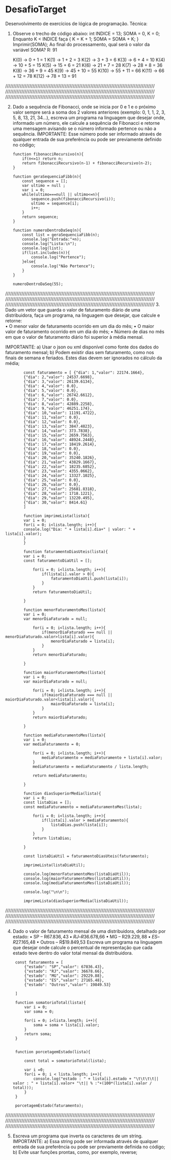 # DesafioTarget

Desenvolvimento de exercícios de lógica de programação.
Técnica:

1. Observe o trecho de código abaixo:
   int INDICE = 13;
   SOMA = 0, K = 0;
   Enquanto K < INDICE faça {
   K = K + 1; SOMA = SOMA + K;
   }
   Imprimir(SOMA);
   Ao final do processamento, qual será o valor da variável SOMA?
   R: 91

   K(0) -> 0 + 1 = 1
   K(1) -> 1 + 2 = 3
   K(2) -> 3 + 3 = 6
   K(3) -> 6 + 4 = 10
   K(4) -> 10 + 5 = 15
   K(5) -> 15 + 6 = 21
   K(6) -> 21 + 7 = 28
   K(7) -> 28 + 8 = 36
   K(8) -> 36 + 9 = 45
   K(9) -> 45 + 10 = 55
   K(10) -> 55 + 11 = 66
   K(11) -> 66 + 12 = 78
   K(12) -> 78 + 13 = 91

/////////////////////////////////////////////////////////////////////////////////////////////
/////////////////////////////////////////////////////////////////////////////////////////////
/////////////////////////////////////////////////////////////////////////////////////////////

2.  Dado a sequência de Fibonacci, onde se inicia por 0 e 1 e o próximo valor sempre será a soma dos 2 valores anteriores (exemplo: 0, 1, 1, 2, 3, 5, 8, 13, 21, 34...), escreva um programa na linguagem que desejar onde, informado um número, ele calcule a sequência de Fibonacci e retorne uma mensagem avisando se o número informado pertence ou não a sequência. IMPORTANTE: Esse número pode ser informado através de qualquer entrada de sua preferência ou pode ser previamente definido no código;

        function fibonacciRecursivo(n){
            if(n<=1) return n;
            return fibonacciRecursivo(n-1) + fibonacciRecursivo(n-2);
        }

        function geraSequenciaFibb(n){
            const sequence = [];
            var ultimo = null ;
            var i = 0;
            while(ultimo===null || ultimo<=n){
                sequence.push(fibonacciRecursivo(i));
                ultimo = sequence[i];
                i++;
            }
            return sequence;
        }

        function numeroDentroDaSeq(n){
            const list = geraSequenciaFibb(n);
            console.log("Entrada:"+n);
            console.log("Lista:\n");
            console.log(list);
            if(list.includes(n)){
                console.log("Pertence");
            }else{
                console.log("Não Pertence");
            }
        }

        numeroDentroDaSeq(55);

/////////////////////////////////////////////////////////////////////////////////////////////
/////////////////////////////////////////////////////////////////////////////////////////////
///////////////////////////////////////////////////////////////////////////////////////////// 3. Dado um vetor que guarda o valor de faturamento diário de uma distribuidora, faça um programa, na linguagem que desejar, que calcule e retorne:  
 • O menor valor de faturamento ocorrido em um dia do mês;
• O maior valor de faturamento ocorrido em um dia do mês;
• Número de dias no mês em que o valor de faturamento diário foi superior à média mensal.

IMPORTANTE:
a) Usar o json ou xml disponível como fonte dos dados do faturamento mensal;
b) Podem existir dias sem faturamento, como nos finais de semana e feriados. Estes dias devem ser ignorados no cálculo da média;

            const faturamento = [ {"dia": 1,"valor": 22174.1664},
            {"dia": 2,"valor": 24537.6698},
            {"dia": 3,"valor": 26139.6134},
            {"dia": 4,"valor": 0.0},
            {"dia": 5,"valor": 0.0},
            {"dia": 6,"valor": 26742.6612},
            {"dia": 7,"valor": 0.0},
            {"dia": 8,"valor": 42889.2258},
            {"dia": 9,"valor": 46251.174},
            {"dia": 10,"valor": 11191.4722},
            {"dia": 11,"valor": 0.0},
            {"dia": 12,"valor": 0.0},
            {"dia": 13,"valor": 3847.4823},
            {"dia": 14,"valor": 373.7838},
            {"dia": 15,"valor": 2659.7563},
            {"dia": 16,"valor": 48924.2448},
            {"dia": 17,"valor": 18419.2614},
            {"dia": 18,"valor": 0.0},
            {"dia": 19,"valor": 0.0},
            {"dia": 20,"valor": 35240.1826},
            {"dia": 21,"valor": 43829.1667},
            {"dia": 22,"valor": 18235.6852},
            {"dia": 23,"valor": 4355.0662},
            {"dia": 24,"valor": 13327.1025},
            {"dia": 25,"valor": 0.0},
            {"dia": 26,"valor": 0.0},
            {"dia": 27,"valor": 25681.8318},
            {"dia": 28,"valor": 1718.1221},
            {"dia": 29,"valor": 13220.495},
            {"dia": 30,"valor": 8414.61}
            ]

            function imprimeLista(lista){
            var i = 0;
            for(i = 0; i<lista.length; i++){
            console.log("Dia: " + lista[i].dia+" | valor: " + lista[i].valor);
            }
            }

            function faturamentoDiasUteis(lista){
            var i = 0;
            const faturamentoDiaUtil = [];

                for(i = 0; i<lista.length; i++){
                    if(lista[i].valor > 0){
                        faturamentoDiaUtil.push(lista[i]);
                    }
                }
                return faturamentoDiaUtil;

            }

            function menorFaturamentoMes(lista){
            var i = 0;
            var menorDiaFaturado = null;

                for(i = 0; i<lista.length; i++){
                    if(menorDiaFaturado === null || menorDiaFaturado.valor>lista[i].valor){
                        menorDiaFaturado = lista[i];
                    }
                }
                return menorDiaFaturado;

            }

            function maiorFaturamentoMes(lista){
            var i = 0;
            var maiorDiaFaturado = null;

                for(i = 0; i<lista.length; i++){
                    if(maiorDiaFaturado === null || maiorDiaFaturado.valor<lista[i].valor){
                        maiorDiaFaturado = lista[i];
                    }
                }
                return maiorDiaFaturado;

            }

            function mediaFaturamentoMes(lista){
            var i = 0;
            var mediaFaturamento = 0;

                for(i = 0; i<lista.length; i++){
                    mediaFaturamento = mediaFaturamento + lista[i].valor;
                }
                mediaFaturamento = mediaFaturamento / lista.length;

                return mediaFaturamento;

            }

            function diasSuperiorMedia(lista){
            var i = 0;
            const listaDias = [];
            const mediaFaturamento = mediaFaturamentoMes(lista);

                for(i = 0; i<lista.length; i++){
                    if(lista[i].valor > mediaFaturamento){
                        listaDias.push(lista[i]);
                    }
                }
                return listaDias;

            }

            const listaDiaUtil = faturamentoDiasUteis(faturamento);

            imprimeLista(listaDiaUtil);

            console.log(menorFaturamentoMes(listaDiaUtil));
            console.log(maiorFaturamentoMes(listaDiaUtil));
            console.log(mediaFaturamentoMes(listaDiaUtil));

            console.log("\n\n");

            imprimeLista(diasSuperiorMedia(listaDiaUtil));

/////////////////////////////////////////////////////////////////////////////////////////////
/////////////////////////////////////////////////////////////////////////////////////////////
/////////////////////////////////////////////////////////////////////////////////////////////

4.  Dado o valor de faturamento mensal de uma distribuidora, detalhado por estado:
    • SP – R$67.836,43
    • RJ – R$36.678,66
    • MG – R$29.229,88
    • ES – R$27.165,48
    • Outros – R$19.849,53
    Escreva um programa na linguagem que desejar onde calcule o percentual de representação que cada estado teve dentro do valor total mensal da distribuidora.

         const faturamento = [
             {"estado": "SP","valor": 67836.43},
             {"estado": "RJ","valor": 36678.66},
             {"estado": "MG","valor": 29229.88},
             {"estado": "ES","valor": 27165.48},
             {"estado": "Outros","valor": 19849.53}

         ]

         function somatorioTotal(lista){
             var i = 0;
             var soma = 0;

             for(i = 0; i<lista.length; i++){
                 soma = soma + lista[i].valor;
             }
             return soma;
         }


         function porcetagemEstado(lista){

             const total = somatorioTotal(lista);

             var i =0;
             for(i = 0; i < lista.length; i++){
                 console.log("estado : " + lista[i].estado + "\t\t\t\t|| valor : " + lista[i].valor+ "\t|| % :"+(100*(lista[i].valor / total)));
             }
         }

         porcetagemEstado(faturamento);

/////////////////////////////////////////////////////////////////////////////////////////////
/////////////////////////////////////////////////////////////////////////////////////////////
/////////////////////////////////////////////////////////////////////////////////////////////

5. Escreva um programa que inverta os caracteres de um string.
   IMPORTANTE:
   a) Essa string pode ser informada através de qualquer entrada de sua preferência ou pode ser previamente definida no código;
   b) Evite usar funções prontas, como, por exemplo, reverse;
